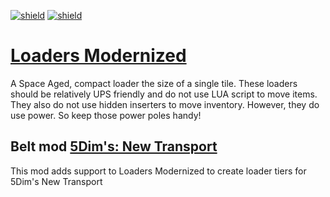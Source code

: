 [![shield](https://img.shields.io/badge/Ko--fi-Donate%20-hotpink?logo=kofi&logoColor=white)](https://ko-fi.com/M4M2LCWTH) [![shield](https://img.shields.io/badge/dynamic/json?color=orange&label=Factorio&query=downloads_count&suffix=%20downloads&url=https%3A%2F%2Fmods.factorio.com%2Fapi%2Fmods%2Floaders-modernized-5dim)](https://mods.factorio.com/mod/loaders-modernized-5dim)

# [Loaders Modernized](https://mods.factorio.com/mod/loaders-modernized)

A Space Aged, compact loader the size of a single tile.  These loaders should be relatively UPS friendly
and do not use LUA script to move items.  They also do not use hidden inserters to move inventory.  However, they
do use power.  So keep those power poles handy!

## Belt mod [5Dim's: New Transport](https://mods.factorio.com/mod/5dim_transport)

This mod adds support to Loaders Modernized to create loader tiers for 5Dim's New Transport
